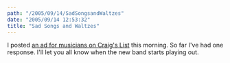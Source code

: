 ```yaml
---
path: "/2005/09/14/SadSongsandWaltzes" 
date: "2005/09/14 12:53:32" 
title: "Sad Songs and Waltzes" 
---
```

<p>I posted <a href="http://desmoines.craigslist.org/muc/97442605.html">an ad for musicians on Craig's List</a> this morning. So far I've had one response. I'll let you all know when the new band starts playing out.</p>